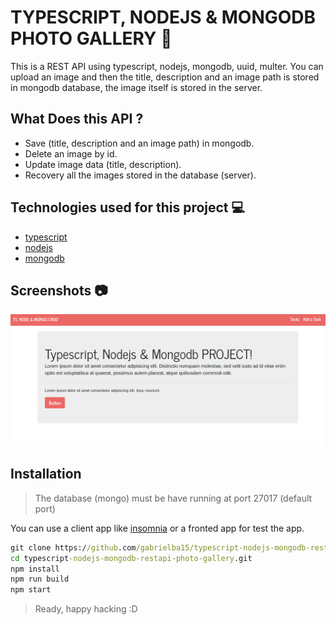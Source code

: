 # TYPESCRIPT, NODEJS & MONGODB PHOTO GALLERY :rocket:

This is a REST API using typescript, nodejs, mongodb, uuid, multer.
You can upload an image and then the title, description and an image path is stored in mongodb database, the image itself is stored in the server.

## What Does this API ?

- Save (title, description and an image path) in mongodb.
- Delete an image by id.
- Update image data (title, description).
- Recovery all the images stored in the database (server).

## Technologies used for this project :computer:

- [typescript](https://www.typescriptlang.org/)
- [nodejs](https://nodejs.org/en/)
- [mongodb](https://nodejs.org/en/)

## Screenshots :camera:

![principal](docs/principal.png)

## Installation

> The database (mongo) must be have running at port 27017 (default port)

You can use a client app like [insomnia](https://www.insomnia.rest) or a fronted app for test the app.

```cmd
git clone https://github.com/gabrielba15/typescript-nodejs-mongodb-restapi-photo-gallery.git
cd typescript-nodejs-mongodb-restapi-photo-gallery.git
npm install 
npm run build 
npm start
```

> Ready, happy hacking :D

